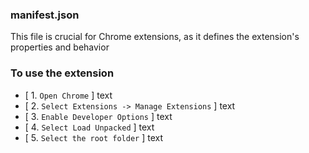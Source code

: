 ### manifest.json
This file is crucial for Chrome extensions, as it defines the extension's properties and behavior

### To use the extension
- [ 1. `Open Chrome` ] text
- [ 2. `Select Extensions -> Manage Extensions` ] text
- [ 3. `Enable Developer Options` ] text
- [ 4. `Select Load Unpacked` ] text
- [ 5. `Select the root folder` ] text

